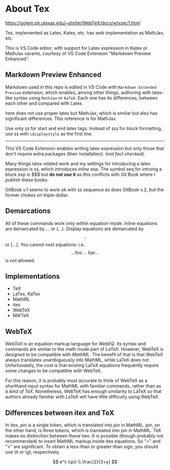 # About Tex

https://golem.ph.utexas.edu/~distler/WebTeX/docs/wtxsec1.html


Tex, implemented as Latex, Katex, etc. has web implementation as MathJax, etc.

This is VS Code editor, with support for Latex expression in Katex or MathJax varants, courtesy of VS Code Extension "Markdown Preview Enhanced".


## Markdown Preview Enhanced

Markdown used in this repo is edited in VS Code with `Markdown Extended Preview` extension, which enables, among other things, authoring with latex-like syntax using `MathJax` or `KaTeX`. Each one has its differences, between each other and compared with Latex.

here does not use proper latex but MathJax, which is similar but also has significant differences. This reference is for MathJax.

Use only `$$` for start and end latex tags. Instead of `$$$` for block formatting, use `$$` with `\displaystyle` as the first line.

---

This VS Code Extension enables writing latex expression but only those that don't require extra packages (their installation). (*not fact checked*).

Many things latex related work and my settings for introducing a latex expression is `$$`, which introduces *inline* exp. The symbol seq for introing a block exp is $$$ but **do not use it** as  this conflicts with Git Book where I publish these books.

GitBook v.1 seems to work ok with `$$` sequence as does GitBook v.2, but the former chokes on triple-dollar.

## Demarcations

All of these commands work only within equation-mode. Inline equations are demarcated by $…$ or \(…\). Display equations are demarcated by $$…$$ or \[…\]. You cannot nest equations: i.e. $$…\text{foo $…$ bar}…$$ is not allowed.

## Implementations

- TeX
- LaTex, KaTex
- MathML
- itex
- WebTeX
- MiKTeX


## WebTeX

*WebTeX* is an equation markup language for *WebEQ*. Its syntax and commands are similar to the math mode part of *LaTeX*. However, WebTeX is designed to be compatible with *MathML*. The benefit of that is that WebTeX always translates unambiguously into MathML, while LaTeX does not. Unfortunately, the cost is that existing LaTeX equations frequently require some changes to be compatible with WebTeX.

For this reason, it is probably most accurate to think of WebTeX as a shorthand input syntax for MathML with familiar commands, rather than as *a kind of TeX*. Nonetheless, WebTeX has enough similarity to LaTeX so that authors already familiar with LaTeX will have little difficulty using WebTeX.


## Differences between itex and TeX

In itex, $pin$ is a single token, which is translated into <mi>pin</mi> in MathML.
$p i n$, on the other hand, is three tokens, which is translated into <mi>p</mi><mi>i</mi><mi>n</mi> in MathML. TeX makes no distinction between these two.
It is possible (though probably not recommended) to insert MathML markup inside itex equations. So "<" and ">" are significant. To obtain a less-than or greater-than sign, you should use \lt or \gt, respectively.


$$
e^{-i\pi} \\
\frac{2}{3+y}
$$
